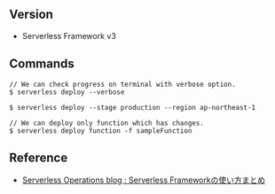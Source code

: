## Version
- Serverless Framework v3

## Commands
```
// We can check progress on terminal with verbose option.
$ serverless deploy --verbose
```
```
$ serverless deploy --stage production --region ap-northeast-1
```
```
// We can deploy only function which has changes.
$ serverless deploy function -f sampleFunction
```

## Reference
- [Serverless Operations blog : Serverless Frameworkの使い方まとめ](https://serverless.co.jp/blog/25/)
